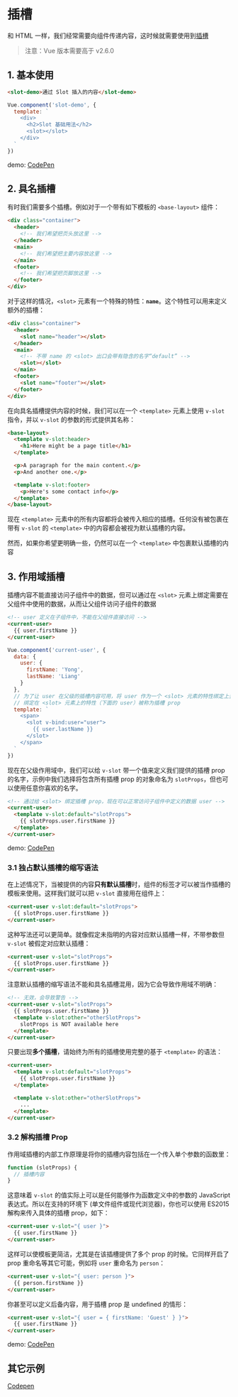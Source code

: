 <!--
 * @Desc: 插槽的基本使用
 * @Name: 插槽
 * @Author: Mine
 * @Date: 2019-03-18 10:36:53
 * @LastEditTime: 2019-03-18 15:53:23
 -->

# 插槽

和 HTML 一样，我们经常需要向组件传递内容，这时候就需要使用到[插槽](https://cn.vuejs.org/v2/guide/components-slots.html)

> 注意：Vue 版本需要高于 v2.6.0

## 1. 基本使用

```html
<slot-demo>通过 Slot 插入的内容</slot-demo>
```

```js
Vue.component('slot-demo', {
  template: `
    <div>
      <h2>Slot 基础用法</h2>
      <slot></slot>
    </div>
  `
})
```

demo: [CodePen](https://codepen.io/yuliangmu/pen/ywEJxv?editors=1010)

## 2. 具名插槽

有时我们需要多个插槽。例如对于一个带有如下模板的 `<base-layout>` 组件：

```html
<div class="container">
  <header>
    <!-- 我们希望把页头放这里 -->
  </header>
  <main>
    <!-- 我们希望把主要内容放这里 -->
  </main>
  <footer>
    <!-- 我们希望把页脚放这里 -->
  </footer>
</div>
```

对于这样的情况，`<slot>` 元素有一个特殊的特性：**`name`**。这个特性可以用来定义额外的插槽：

```html
<div class="container">
  <header>
    <slot name="header"></slot>
  </header>
  <main>
    <!-- 不带 name 的 <slot> 出口会带有隐含的名字“default” -->
    <slot></slot>
  </main>
  <footer>
    <slot name="footer"></slot>
  </footer>
</div>
```

在向具名插槽提供内容的时候，我们可以在一个 `<template>` 元素上使用 `v-slot` 指令，并以 `v-slot` 的参数的形式提供其名称：

```html
<base-layout>
  <template v-slot:header>
    <h1>Here might be a page title</h1>
  </template>

  <p>A paragraph for the main content.</p>
  <p>And another one.</p>

  <template v-slot:footer>
    <p>Here's some contact info</p>
  </template>
</base-layout>
```

现在 `<template>` 元素中的所有内容都将会被传入相应的插槽。任何没有被包裹在带有 `v-slot` 的 `<template>` 中的内容都会被视为默认插槽的内容。

然而，如果你希望更明确一些，仍然可以在一个 `<template>` 中包裹默认插槽的内容

## 3. 作用域插槽

插槽内容不能直接访问子组件中的数据，但可以通过在 `<slot>` 元素上绑定需要在父组件中使用的数据，从而让父组件访问子组件的数据

```html
<!-- user 定义在子组件中，不能在父组件直接访问 -->
<current-user>
  {{ user.firstName }}
</current-user>
```

```js
Vue.component('current-user', {
  data: {
    user: {
      firstName: 'Yong',
      lastName: 'Liang'
    }
  },
  // 为了让 user 在父级的插槽内容可用，将 user 作为一个 <slot> 元素的特性绑定上去
  // 绑定在 <slot> 元素上的特性（下面的 user）被称为插槽 prop
  template: `
    <span>
      <slot v-bind:user="user">
        {{ user.lastName }}
      </slot>
    </span>
  `
})
```

现在在父级作用域中，我们可以给 `v-slot` 带一个值来定义我们提供的插槽 prop 的名字，示例中我们选择将包含所有插槽 prop 的对象命名为 `slotProps`，但也可以使用任意你喜欢的名字。

```html
<!-- 通过给 <slot> 绑定插槽 prop，现在可以正常访问子组件中定义的数据 user -->
<current-user>
  <template v-slot:default="slotProps">
    {{ slotProps.user.firstName }}
  </template>
</current-user>
```

demo: [CodePen](https://codepen.io/yuliangmu/pen/ywEJxv)

### 3.1 独占默认插槽的缩写语法

在上述情况下，当被提供的内容**只有默认插槽**时，组件的标签才可以被当作插槽的模板来使用。这样我们就可以把 `v-slot` 直接用在组件上：

```html
<current-user v-slot:default="slotProps">
  {{ slotProps.user.firstName }}
</current-user>
```

这种写法还可以更简单。就像假定未指明的内容对应默认插槽一样，不带参数但 `v-slot` 被假定对应默认插槽：

```html
<current-user v-slot="slotProps">
  {{ slotProps.user.firstName }}
</current-user>
```

注意默认插槽的缩写语法不能和具名插槽混用，因为它会导致作用域不明确：

```html
<!-- 无效，会导致警告 -->
<current-user v-slot="slotProps">
  {{ slotProps.user.firstName }}
  <template v-slot:other="otherSlotProps">
    slotProps is NOT available here
  </template>
</current-user>
```

只要出现**多个插槽**，请始终为所有的插槽使用完整的基于 `<template>` 的语法：

```html
<current-user>
  <template v-slot:default="slotProps">
    {{ slotProps.user.firstName }}
  </template>

  <template v-slot:other="otherSlotProps">
    ...
  </template>
</current-user>
```

### 3.2 解构插槽 Prop

作用域插槽的内部工作原理是将你的插槽内容包括在一个传入单个参数的函数里：

```js
function (slotProps) {
  // 插槽内容
}
```

这意味着 `v-slot` 的值实际上可以是任何能够作为函数定义中的参数的 JavaScript 表达式。所以在支持的环境下 (单文件组件或现代浏览器)，你也可以使用 ES2015 解构来传入具体的插槽 prop，如下：

```html
<current-user v-slot="{ user }">
  {{ user.firstName }}
</current-user>
```

这样可以使模板更简洁，尤其是在该插槽提供了多个 prop 的时候。它同样开启了 prop 重命名等其它可能，例如将 `user` 重命名为 `person`：

```html
<current-user v-slot="{ user: person }">
  {{ person.firstName }}
</current-user>
```

你甚至可以定义后备内容，用于插槽 prop 是 undefined 的情形：

```html
<current-user v-slot="{ user = { firstName: 'Guest' } }">
  {{ user.firstName }}
</current-user>
```

demo: [CodePen](https://codepen.io/yuliangmu/pen/ywEJxv)

## 其它示例

[Codepen](https://codepen.io/yuliangmu/pen/VRdWbN?editors=1010)
